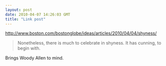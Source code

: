 ```yaml
---
layout: post
date: 2010-04-07 14:26:03 GMT
title: "Link post"
---
```

<http://www.boston.com/bostonglobe/ideas/articles/2010/04/04/shyness/>

> Nonetheless, there is much to celebrate in shyness. It has cunning, to begin with.

Brings Woody Allen to mind.